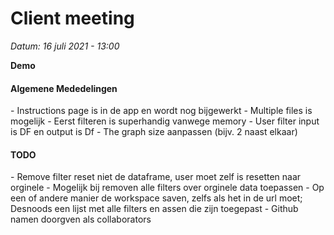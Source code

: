 <h1>Client meeting</h1>

*Datum: 16 juli 2021 - 13:00*

**Demo**

<h4>Algemene Mededelingen</h4>
- Instructions page is in de app en wordt nog bijgewerkt
- Multiple files is mogelijk
- Eerst filteren is superhandig vanwege memory
- User filter input is DF en output is Df
- The graph size aanpassen (bijv. 2 naast elkaar)


<h4>TODO</h4>
- Remove filter reset niet de dataframe, user moet zelf is resetten naar orginele
  - Mogelijk bij removen alle filters over orginele data toepassen
- Op een of andere manier de workspace saven, zelfs als het in de url moet; Desnoods een lijst met alle filters en assen die zijn toegepast
- Github namen doorgven als collaborators
